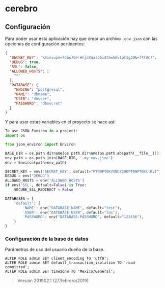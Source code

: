 # cerebro

## Configuración

Para poder usar esta aplicación hay que crear un archivo `.env.json` con las opciones de configuración pertinentes:

```json
{
  "SECRET_KEY": "kminvupn=7dbw70e!#njo8qas2bx$tmw$nv1pt$g30&+f4(8c)",
  "DEBUG": true,
  "SSL": false,
  "ALLOWED_HOSTS": [
    "*"
  ],
  "DATABASE": {
    "ENGINE": "postgresql",
    "NAME": "dbname",
    "USER": "dbuser",
    "PASSWORD": "dbsecret"
  }
}
```

Y para usar estas variables en el proyecto se hace así:

```python
To use JSON Environ in a project:
import os

from json_environ import Environ

BASE_DIR = os.path.dirname(os.path.dirname(os.path.abspath(__file__)))
env_path = os.path.join(BASE_DIR, '.my_env.json')
env = Environ(path=env_path)

SECRET_KEY = env('SECRET_KEY', default="PT09PT0KVXNhZ2UKPT09PT0KClRvI")
DEBUG = env("DEBUG")
ALLOWED_HOSTS = env('ALLOWED_HOSTS')
if env('SSL', default=False) is True:
    SECURE_SSL_REDIRECT = False

DATABASES = {
    'default': {
        'NAME': env("DATABASE:NAME", default="test"),
        'USER': env("DATABASE:USER", default="lms"),
        'PASSWORD': env("DATABASE:PASSWORD", default="123456"),
    }
}
```

### Configuración de la base de datos

Parámetros de uso del usuario dueño de la base.

```
ALTER ROLE admin SET client_encoding TO 'utf8';
ALTER ROLE admin SET default_transaction_isolation TO 'read committed';
ALTER ROLE admin SET timezone TO 'Mexico/General';
```

> Versión 201902.1 (27/febrero/2019)
